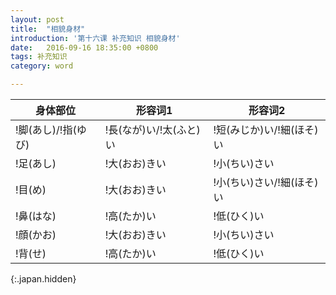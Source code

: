 ```yaml
---
layout: post
title:  "相貌身材"
introduction: '第十六课 补充知识 相貌身材'
date:   2016-09-16 18:35:00 +0800
tags: 补充知识
category: word

---
```


| 身体部位             | 形容词1                 | 形容词2                   |
| ---                  | ---                     | ---                       |
| !脚(あし)/!指(ゆび)  | !長(なが)い/!太(ふと)い | !短(みじか)い/!細(ほそ)い |
| !足(あし)            | !大(おお)きい           | !小(ちい)さい             |
| !目(め)              | !大(おお)きい           | !小(ちい)さい/!細(ほそ)い |
| !鼻(はな)            | !高(たか)い             | !低(ひく)い               |
| !顔(かお)            | !大(おお)きい           | !小(ちい)さい             |
| !背(せ)              | !高(たか)い             | !低(ひく)い               |
{:.japan.hidden}

<script>
$(document).ready(function() {
  $('td').each(function() {
    $(this).html(japanruby($(this).html()));
  });
});
</script>
